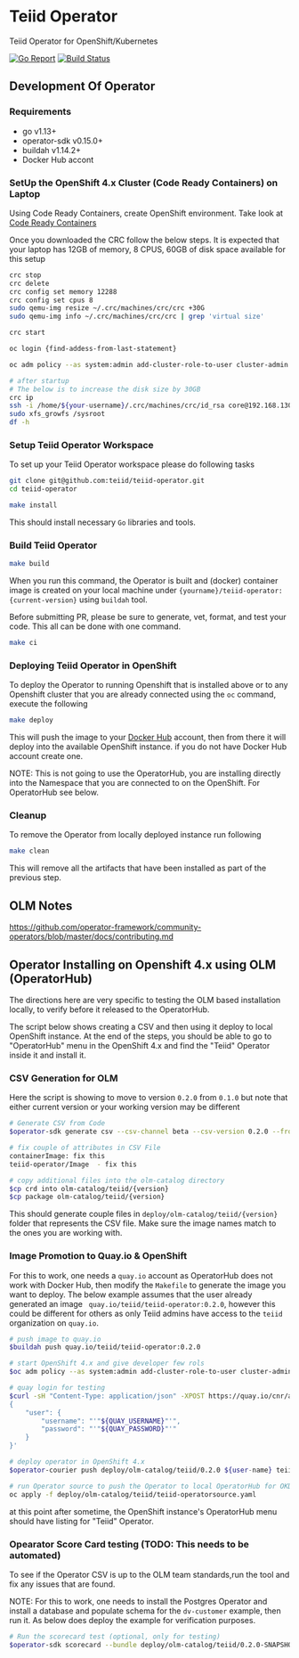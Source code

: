 # Teiid Operator

Teiid Operator for OpenShift/Kubernetes

[![Go Report](https://goreportcard.com/badge/github.com/teiid/teiid-operator)](https://goreportcard.com/report/github.com/teiid/teiid-operator)
[![Build Status](https://travis-ci.org/teiid/teiid-operator.svg?branch=master)](https://travis-ci.org/teiid/teiid-operator)

## Development Of Operator

### Requirements

- go v1.13+
- operator-sdk v0.15.0+
- buildah v1.14.2+
- Docker Hub accont

### SetUp the OpenShift 4.x Cluster (Code Ready Containers) on Laptop

Using Code Ready Containers, create OpenShift environment. Take look at [Code Ready Containers](https://developers.redhat.com/products/codeready-containers)

Once you downloaded the CRC follow the below steps. It is expected that your laptop has 12GB of memory, 8 CPUS, 60GB of disk space available for this setup

```bash
crc stop
crc delete
crc config set memory 12288
crc config set cpus 8
sudo qemu-img resize ~/.crc/machines/crc/crc +30G
sudo qemu-img info ~/.crc/machines/crc/crc | grep 'virtual size'

crc start

oc login {find-addess-from-last-statement}

oc adm policy --as system:admin add-cluster-role-to-user cluster-admin developer

# after startup
# The below is to increase the disk size by 30GB
crc ip
ssh -i /home/${your-username}/.crc/machines/crc/id_rsa core@192.168.130.11
sudo xfs_growfs /sysroot
df -h
```

### Setup Teiid Operator Workspace

To set up your Teiid Operator workspace please do following tasks

```bash
git clone git@github.com:teiid/teiid-operator.git
cd teiid-operator

make install
```
This should install necessary `Go` libraries and tools.

### Build Teiid Operator

```bash
make build
```
When you run this command, the Operator is built and (docker) container image is created on your local machine under `{yourname}/teiid-operator:{current-version}` using `buildah` tool.

Before submitting PR, please be sure to generate, vet, format, and test your code. This all can be done with one command.

```bash
make ci
```

### Deploying Teiid Operator in OpenShift

To deploy the Operator to running Openshift that is installed above or to any Openshift cluster that you are already connected using the `oc` command, execute the following

```bash
make deploy
```
This will push the image to your [Docker Hub](https://hub.docker.com/) account, then from there it will deploy into the available OpenShift instance. if you do not have Docker Hub account create one.

NOTE: This is not going to use the OperatorHub, you are installing directly into the Namespace that you are connected to on the OpenShift. For OperatorHub see below.

### Cleanup

To remove the Operator from locally deployed instance run following

```bash
make clean
```
This will remove all the artifacts that have been installed as part of the previous step.

## OLM Notes

https://github.com/operator-framework/community-operators/blob/master/docs/contributing.md

## Operator Installing on Openshift 4.x using OLM (OperatorHub)

The directions here are very specific to testing the OLM based installation locally, to verify before it released to the OperatorHub.

The script below shows creating a CSV and then using it deploy to local OpenShift instance. At the end of the steps, you should be able to go to "OperatorHub" menu in the OpenShift 4.x and find the "Teiid" Operator inside it and install it.

### CSV Generation for OLM

Here the script is showing to move to version `0.2.0` from `0.1.0` but note that either current version or your working version may be different

```bash
# Generate CSV from Code
$operator-sdk generate csv --csv-channel beta --csv-version 0.2.0 --from-version 0.1.0 --operator-name teiid

# fix couple of attributes in CSV File
containerImage: fix this
teiid-operator/Image  - fix this

# copy additional files into the olm-catalog directory
$cp crd into olm-catalog/teiid/{version}
$cp package olm-catalog/teiid/{version}
```
This should generate couple files in `deploy/olm-catalog/teiid/{version}` folder that represents the CSV file. Make sure the image names match to the ones you are working with.

### Image Promotion to Quay.io & OpenShift

For this to work, one needs a `quay.io` account as OperatorHub does not work with Docker Hub, then modify the `Makefile` to generate the image you want to deploy. The below example assumes that the user already generated an image ` quay.io/teiid/teiid-operator:0.2.0`, however this could be different for others as only Teiid admins have access to the `teiid` organization on `quay.io`.

```bash
# push image to quay.io
$buildah push quay.io/teiid/teiid-operator:0.2.0

# start OpenShift 4.x and give developer few rols
$oc adm policy --as system:admin add-cluster-role-to-user cluster-admin developer

# quay login for testing
$curl -sH "Content-Type: application/json" -XPOST https://quay.io/cnr/api/v1/users/login -d '
{
    "user": {
        "username": "'"${QUAY_USERNAME}"'",
        "password": "'"${QUAY_PASSWORD}"'"
    }
}'

# deploy operator in OpenShift 4.x
$operator-courier push deploy/olm-catalog/teiid/0.2.0 ${user-name} teiid 0.2.0 "basic token_from_login"

# run Operator source to push the Operator to local OperatorHub for OKD
oc apply -f deploy/olm-catalog/teiid/teiid-operatorsource.yaml
```
at this point after sometime, the OpenShift instance's OperatorHub menu should have listing for "Teiid" Operator.

### Opearator Score Card testing (TODO: This needs to be automated)

To see if the Operator CSV is up to the OLM team standards,run the tool and fix any issues that are found. 

NOTE: For this to work, one needs to install the Postgres Operator and install a database and populate schema for the `dv-customer` example, then run it. As below does deploy the example for verification purposes. 

```bash
# Run the scorecard test (optional, only for testing)
$operator-sdk scorecard --bundle deploy/olm-catalog/teiid/0.2.0-SNAPSHOT/
```
